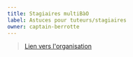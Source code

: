```yaml
---
title: Stagiaires multiBàO
label: Astuces pour tuteurs/stagiaires
owner: captain-berrotte
---
```


> [Lien vers l'organisation](http://github.com/captain-berrotte)
